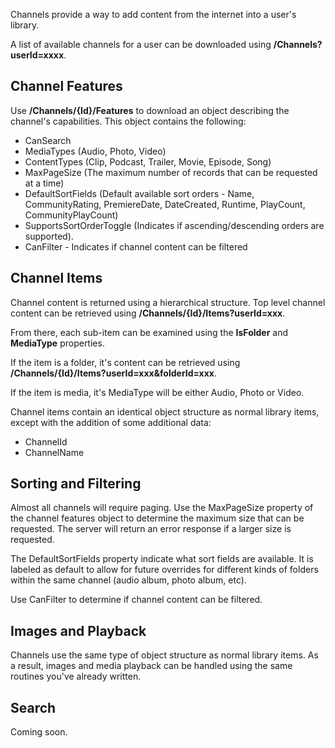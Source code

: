Channels provide a way to add content from the internet into a user's library.

A list of available channels for a user can be downloaded using **/Channels?userId=xxxx**.

## Channel Features

Use **/Channels/{Id}/Features** to download an object describing the channel's capabilities. This object contains the following:

* CanSearch
* MediaTypes (Audio, Photo, Video)
* ContentTypes (Clip, Podcast, Trailer, Movie, Episode, Song)
* MaxPageSize (The maximum number of records that can be requested at a time)
* DefaultSortFields (Default available sort orders - Name, CommunityRating, PremiereDate, DateCreated, Runtime, PlayCount, CommunityPlayCount)
* SupportsSortOrderToggle (Indicates if ascending/descending orders are supported).
* CanFilter - Indicates if channel content can be filtered

## Channel Items

Channel content is returned using a hierarchical structure. Top level channel content can be retrieved using **/Channels/{Id}/Items?userId=xxx**.

From there, each sub-item can be examined using the **IsFolder** and **MediaType** properties.

If the item is a folder, it's content can be retrieved using **/Channels/{Id}/Items?userId=xxx&folderId=xxx**.

If the item is media, it's MediaType will be either Audio, Photo or Video.

Channel items contain an identical object structure as normal library items, except with the addition of some additional data:

* ChannelId
* ChannelName

## Sorting and Filtering

Almost all channels will require paging. Use the MaxPageSize property of the channel features object to determine the maximum size that can be requested. The server will return an error response if a larger size is requested.

The DefaultSortFields property indicate what sort fields are available. It is labeled as default to allow for future overrides for different kinds of folders within the same channel (audio album, photo album, etc).

Use CanFilter to determine if channel content can be filtered.

## Images and Playback

Channels use the same type of object structure as normal library items. As a result, images and media playback can be handled using the same routines you've already written.

## Search

Coming soon.